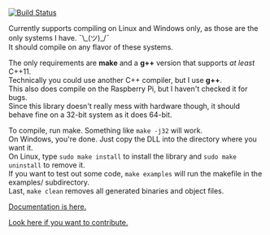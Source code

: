 [![Build Status](https://travis-ci.org/ZacharyWesterman/libzed.svg?branch=master)](https://travis-ci.org/ZacharyWesterman/libzed)

Currently supports compiling on Linux and Windows only, as those are the only systems I have. ¯\\\_(ツ)\_/¯<br>
It should compile on any flavor of these systems.

The only requirements are **make** and a **g++** version that supports *at least* C++11.<br>
Technically you could use another C++ compiler, but I use **g++**.<br>
This also does compile on the Raspberry Pi, but I haven't checked it for bugs.<br>
Since this library doesn't really mess with hardware though, it should behave fine on a 32-bit system as it does 64-bit.

To compile, run make. Something like `make -j32` will work.<br>
On Windows, you're done. Just copy the DLL into the directory where you want it.<br>
On Linux, type `sudo make install` to install the library and `sudo make uninstall` to remove it.<br>
If you want to test out some code, `make examples` will run the makefile in the examples/ subdirectory.<br>
Last, `make clean` removes all generated binaries and object files.

[Documentation is here.](https://zacharywesterman.github.io)

[Look here if you want to contribute.](CONTRIBUTING.md)
